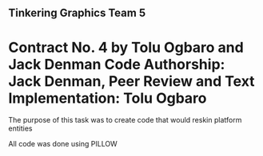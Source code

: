 ## Tinkering Graphics Team 5
 # Contract No. 4 by Tolu Ogbaro and Jack Denman          Code Authorship: Jack Denman,   Peer Review and Text Implementation: Tolu Ogbaro

  The purpose of this task was to create code that would reskin platform entities
  
  All code was done using PILLOW
  
  
